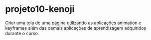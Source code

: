# projeto10-kenoji
Criar uma tela de uma página utilizando as aplicações animation e keyframes além das demais aplicações de aprendizagem  adquiridos durante o curso
